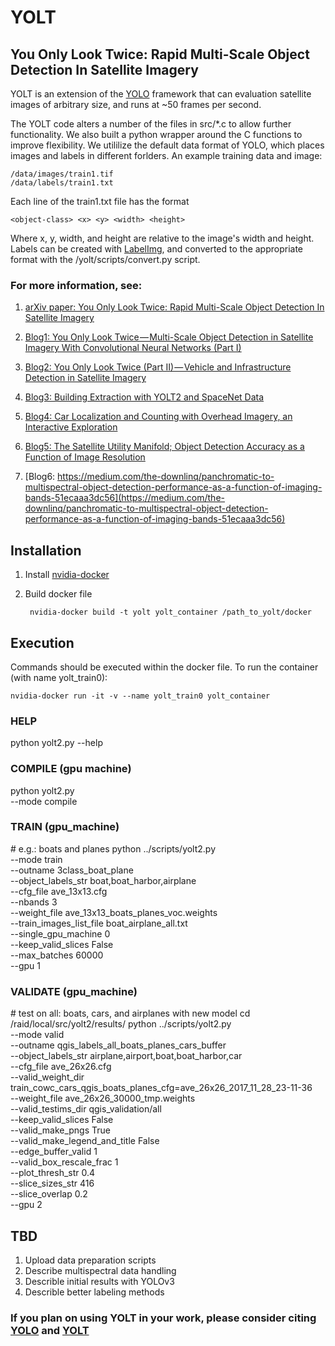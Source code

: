 # YOLT #

## You Only Look Twice: Rapid Multi-Scale Object Detection In Satellite Imagery

YOLT is an extension of the [YOLO](https://pjreddie.com/darknet/yolov2/) framework that can evaluation satellite images of arbitrary size, and runs at ~50 frames per second.

The YOLT code alters a number of the files in src/*.c to allow further functionality.  We also built a python wrapper around the C functions to improve flexibility.  We utililize the default data format of YOLO, which places images and labels in different forlders.  An example training data and image: 

    /data/images/train1.tif
    /data/labels/train1.txt

Each line of the train1.txt file has the format

    <object-class> <x> <y> <width> <height>

Where x, y, width, and height are relative to the image's width and height. Labels can be created with [LabelImg](https://github.com/tzutalin/labelImg), and converted to the appropriate format with the /yolt/scripts/convert.py script.  


### For more information, see:

1. [arXiv paper: You Only Look Twice: Rapid Multi-Scale Object Detection In Satellite Imagery](arxiv.org)

2. [Blog1: You Only Look Twice — Multi-Scale Object Detection in Satellite Imagery With Convolutional Neural Networks (Part I)](https://medium.com/the-downlinq/you-only-look-twice-multi-scale-object-detection-in-satellite-imagery-with-convolutional-neural-38dad1cf7571)

3. [Blog2: You Only Look Twice (Part II) — Vehicle and Infrastructure Detection in Satellite Imagery](https://medium.com/the-downlinq/you-only-look-twice-multi-scale-object-detection-in-satellite-imagery-with-convolutional-neural-34f72f659588)

4. [Blog3: Building Extraction with YOLT2 and SpaceNet Data](https://medium.com/the-downlinq/building-extraction-with-yolt2-and-spacenet-data-a926f9ffac4f)

5. [Blog4: Car Localization and Counting with Overhead Imagery, an Interactive Exploration
](https://medium.com/the-downlinq/car-localization-and-counting-with-overhead-imagery-an-interactive-exploration-9d5a029a596b)

6. [Blog5: The Satellite Utility Manifold; Object Detection Accuracy as a Function of Image Resolution
](https://medium.com/the-downlinq/the-satellite-utility-manifold-object-detection-accuracy-as-a-function-of-image-resolution-ebb982310e8c)

7. [Blog6: https://medium.com/the-downlinq/panchromatic-to-multispectral-object-detection-performance-as-a-function-of-imaging-bands-51ecaaa3dc56](https://medium.com/the-downlinq/panchromatic-to-multispectral-object-detection-performance-as-a-function-of-imaging-bands-51ecaaa3dc56)


## Installation #

1. Install [nvidia-docker](https://github.com/NVIDIA/nvidia-docker)

2. Build docker file

        nvidia-docker build -t yolt yolt_container /path_to_yolt/docker
    

## Execution #

Commands should be executed within the docker file.  To run the container (with name yolt_train0):

    nvidia-docker run -it -v --name yolt_train0 yolt_container


### HELP
python yolt2.py --help

### COMPILE (gpu machine)
python yolt2.py \
--mode compile


### TRAIN (gpu_machine)


\# e.g.: boats and planes
python ../scripts/yolt2.py \
--mode train \
--outname 3class_boat_plane \
--object_labels_str  boat,boat_harbor,airplane \
--cfg_file ave_13x13.cfg  \
--nbands 3 \
--weight_file ave_13x13_boats_planes_voc.weights \
--train_images_list_file boat_airplane_all.txt \
--single_gpu_machine 0 \
--keep_valid_slices False \
--max_batches 60000 \
--gpu 1

### VALIDATE (gpu_machine)

\# test on all: boats, cars, and airplanes with new model
cd /raid/local/src/yolt2/results/
python ../scripts/yolt2.py \
--mode valid \
--outname qgis_labels_all_boats_planes_cars_buffer \
--object_labels_str airplane,airport,boat,boat_harbor,car \
--cfg_file ave_26x26.cfg \
--valid_weight_dir train_cowc_cars_qgis_boats_planes_cfg=ave_26x26_2017_11_28_23-11-36 \
--weight_file ave_26x26_30000_tmp.weights \
--valid_testims_dir qgis_validation/all \
--keep_valid_slices False \
--valid_make_pngs True \
--valid_make_legend_and_title False \
--edge_buffer_valid 1 \
--valid_box_rescale_frac 1 \
--plot_thresh_str 0.4 \
--slice_sizes_str 416 \
--slice_overlap 0.2 \
--gpu 2



## TBD #

1. Upload data preparation scripts
2. Describe multispectral data handling
3. Describle initial results with YOLOv3
4. Describle better labeling methods


### If you plan on using YOLT in your work, please consider citing [YOLO](https://arxiv.org/abs/1612.08242) and [YOLT](arxiv.org)
